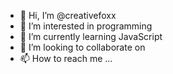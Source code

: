 - 👋 Hi, I’m @creativefoxx
- 👀 I’m interested in programming
- 🌱 I’m currently learning JavaScript
- 💞️ I’m looking to collaborate on 
- 📫 How to reach me ...

<!---
creativefoxx/creativefoxx is a ✨ special ✨ repository because its `README.md` (this file) appears on your GitHub profile.
You can click the Preview link to take a look at your changes.
--->
